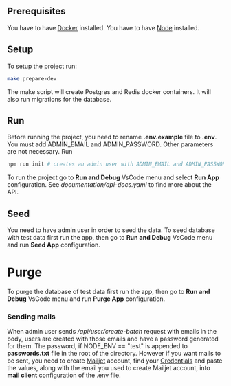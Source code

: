 ## Prerequisites

You have to have [Docker](https://docs.docker.com/engine/install/) installed.
You have to have [Node](https://nodejs.org/en/download/package-manager#nvm) installed.

## Setup

To setup the project run:

```bash
make prepare-dev
```

The make script will create Postgres and Redis docker containers. It will also run migrations for the database.

## Run

Before running the project, you need to rename **.env.example** file to **.env**. You must add ADMIN_EMAIL and ADMIN_PASSWORD. Other parameters are not necessary.
Run

```bash
npm run init # creates an admin user with ADMIN_EMAIL and ADMIN_PASSWORD
```

To run the project go to **Run and Debug** VsCode menu and select **Run App** configuration.
See _*documentation/api-docs.yaml*_ to find more about the API.

## Seed

You need to have admin user in order to seed the data.
To seed database with test data first run the app, then go to **Run and Debug** VsCode menu and run **Seed App** configuration.

# Purge

To purge the database of test data first run the app, then go to **Run and Debug** VsCode menu and run **Purge App** configuration.

### Sending mails

When admin user sends _/api/user/create-batch_ request with emails in the body, users are created with those emails and have a password generated for them. The password, if NODE_ENV == "test" is appended to **passwords.txt** file in the root of the directory.
However if you want mails to be sent, you need to create [Mailjet](https://app.mailjet.com/signin?) account, find your [Credentials](https://app.mailjet.com/account/apikeys) and paste the values, along with the email you used to create Mailjet account, into **mail client** configuration of the .env file.
